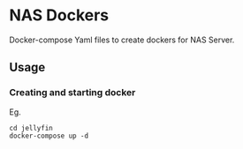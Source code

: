 # NAS Dockers

Docker-compose Yaml files to create dockers for NAS Server.

## Usage

### Creating and starting docker

Eg. 
```
cd jellyfin
docker-compose up -d
```
